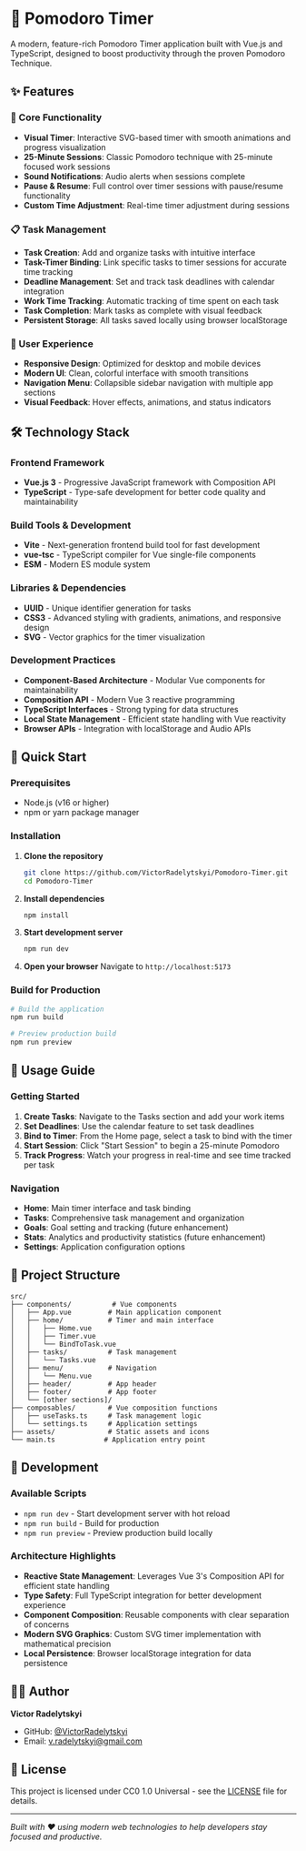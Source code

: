 # 🍅 Pomodoro Timer

A modern, feature-rich Pomodoro Timer application built with Vue.js and TypeScript, designed to boost productivity through the proven Pomodoro Technique.

## ✨ Features

### 🎯 Core Functionality
- **Visual Timer**: Interactive SVG-based timer with smooth animations and progress visualization
- **25-Minute Sessions**: Classic Pomodoro technique with 25-minute focused work sessions
- **Sound Notifications**: Audio alerts when sessions complete
- **Pause & Resume**: Full control over timer sessions with pause/resume functionality
- **Custom Time Adjustment**: Real-time timer adjustment during sessions

### 📋 Task Management
- **Task Creation**: Add and organize tasks with intuitive interface
- **Task-Timer Binding**: Link specific tasks to timer sessions for accurate time tracking
- **Deadline Management**: Set and track task deadlines with calendar integration
- **Work Time Tracking**: Automatic tracking of time spent on each task
- **Task Completion**: Mark tasks as complete with visual feedback
- **Persistent Storage**: All tasks saved locally using browser localStorage

### 🎨 User Experience
- **Responsive Design**: Optimized for desktop and mobile devices
- **Modern UI**: Clean, colorful interface with smooth transitions
- **Navigation Menu**: Collapsible sidebar navigation with multiple app sections
- **Visual Feedback**: Hover effects, animations, and status indicators

## 🛠️ Technology Stack

### Frontend Framework
- **Vue.js 3** - Progressive JavaScript framework with Composition API
- **TypeScript** - Type-safe development for better code quality and maintainability

### Build Tools & Development
- **Vite** - Next-generation frontend build tool for fast development
- **vue-tsc** - TypeScript compiler for Vue single-file components
- **ESM** - Modern ES module system

### Libraries & Dependencies
- **UUID** - Unique identifier generation for tasks
- **CSS3** - Advanced styling with gradients, animations, and responsive design
- **SVG** - Vector graphics for the timer visualization

### Development Practices
- **Component-Based Architecture** - Modular Vue components for maintainability
- **Composition API** - Modern Vue 3 reactive programming
- **TypeScript Interfaces** - Strong typing for data structures
- **Local State Management** - Efficient state handling with Vue reactivity
- **Browser APIs** - Integration with localStorage and Audio APIs

## 🚀 Quick Start

### Prerequisites
- Node.js (v16 or higher)
- npm or yarn package manager

### Installation

1. **Clone the repository**
   ```bash
   git clone https://github.com/VictorRadelytskyi/Pomodoro-Timer.git
   cd Pomodoro-Timer
   ```

2. **Install dependencies**
   ```bash
   npm install
   ```

3. **Start development server**
   ```bash
   npm run dev
   ```

4. **Open your browser**
   Navigate to `http://localhost:5173`

### Build for Production

```bash
# Build the application
npm run build

# Preview production build
npm run preview
```

## 📖 Usage Guide

### Getting Started
1. **Create Tasks**: Navigate to the Tasks section and add your work items
2. **Set Deadlines**: Use the calendar feature to set task deadlines
3. **Bind to Timer**: From the Home page, select a task to bind with the timer
4. **Start Session**: Click "Start Session" to begin a 25-minute Pomodoro
5. **Track Progress**: Watch your progress in real-time and see time tracked per task

### Navigation
- **Home**: Main timer interface and task binding
- **Tasks**: Comprehensive task management and organization
- **Goals**: Goal setting and tracking (future enhancement)
- **Stats**: Analytics and productivity statistics (future enhancement)
- **Settings**: Application configuration options

## 📁 Project Structure

```
src/
├── components/          # Vue components
│   ├── App.vue         # Main application component
│   ├── home/           # Timer and main interface
│   │   ├── Home.vue
│   │   ├── Timer.vue
│   │   └── BindToTask.vue
│   ├── tasks/          # Task management
│   │   └── Tasks.vue
│   ├── menu/           # Navigation
│   │   └── Menu.vue
│   ├── header/         # App header
│   ├── footer/         # App footer
│   └── [other sections]/
├── composables/        # Vue composition functions
│   ├── useTasks.ts     # Task management logic
│   └── settings.ts     # Application settings
├── assets/             # Static assets and icons
└── main.ts            # Application entry point
```

## 🔧 Development

### Available Scripts
- `npm run dev` - Start development server with hot reload
- `npm run build` - Build for production
- `npm run preview` - Preview production build locally

### Architecture Highlights
- **Reactive State Management**: Leverages Vue 3's Composition API for efficient state handling
- **Type Safety**: Full TypeScript integration for better development experience
- **Component Composition**: Reusable components with clear separation of concerns
- **Modern SVG Graphics**: Custom SVG timer implementation with mathematical precision
- **Local Persistence**: Browser localStorage integration for data persistence

## 👨‍💻 Author

**Victor Radelytskyi**
- GitHub: [@VictorRadelytskyi](https://github.com/VictorRadelytskyi)
- Email: v.radelytskyi@gmail.com

## 📄 License

This project is licensed under CC0 1.0 Universal - see the [LICENSE](LICENSE) file for details.

---

*Built with ❤️ using modern web technologies to help developers stay focused and productive.*